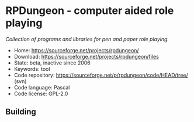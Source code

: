 # RPDungeon - computer aided role playing

_Collection of programs and libraries for pen and paper role playing._

- Home: https://sourceforge.net/projects/rpdungeon/
- Download: https://sourceforge.net/projects/rpdungeon/files
- State: beta, inactive since 2006
- Keywords: tool
- Code repository: https://sourceforge.net/p/rpdungeon/code/HEAD/tree/ (svn)
- Code language: Pascal
- Code license: GPL-2.0

## Building

